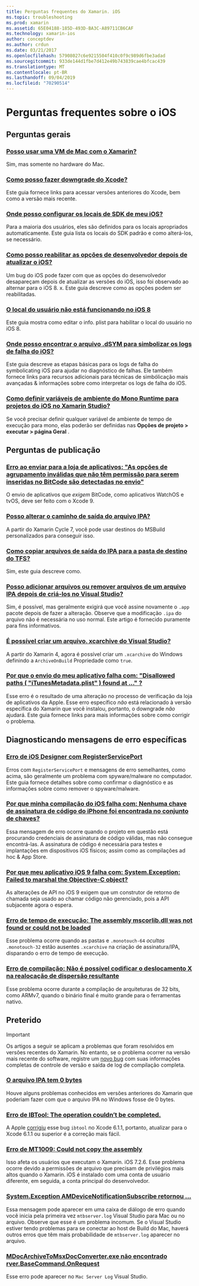 ```yaml
---
title: Perguntas frequentes do Xamarin. iOS
ms.topic: troubleshooting
ms.prod: xamarin
ms.assetid: 65E04188-185D-493D-BA3C-A89711CB6CAF
ms.technology: xamarin-ios
author: conceptdev
ms.author: crdun
ms.date: 03/21/2017
ms.openlocfilehash: 57908027c6e9215504f410c0f9c989d6fbe3adad
ms.sourcegitcommit: 933de144d1fbe7d412e49b743839cae4bfcac439
ms.translationtype: MT
ms.contentlocale: pt-BR
ms.lasthandoff: 09/04/2019
ms.locfileid: "70290514"
---
```

# <a name="ios-frequently-asked-questions"></a>Perguntas frequentes sobre o iOS

## <a name="general-questions"></a>Perguntas gerais

### <a name="can-i-use-a-mac-vm-with-xamarinmac-vmmd"></a>[Posso usar uma VM de Mac com o Xamarin?](mac-vm.md)
Sim, mas somente no hardware do Mac.

### <a name="how-can-i-downgrade-xcodedowngrade-xcodemd"></a>[Como posso fazer downgrade do Xcode?](downgrade-xcode.md)
Este guia fornece links para acessar versões anteriores do Xcode, bem como a versão mais recente.

### <a name="where-can-i-set-my-ios-sdk-locationsios-sdkmd"></a>[Onde posso configurar os locais de SDK de meu iOS?](ios-sdk.md)
Para a maioria dos usuários, eles são definidos para os locais apropriados automaticamente. Este guia lista os locais do SDK padrão e como alterá-los, se necessário.

### <a name="how-can-i-reenable-developer-options-after-updating-iosupdate-developer-optionsmd"></a>[Como posso reabilitar as opções de desenvolvedor depois de atualizar o iOS?](update-developer-options.md)
Um bug do iOS pode fazer com que as opções do desenvolvedor desapareçam depois de atualizar as versões do iOS, isso foi observado ao alternar para o iOS 8. x. Este guia descreve como as opções podem ser reabilitadas.

### <a name="user-location-not-working-in-ios-8ios8-user-locationmd"></a>[O local do usuário não está funcionando no iOS 8](ios8-user-location.md)
Este guia mostra como editar o info. plist para habilitar o local do usuário no iOS 8.

### <a name="where-can-i-find-the-dsym-file-to-symbolicate-ios-crash-logssymbolicate-ios-crashmd"></a>[Onde posso encontrar o arquivo .dSYM para simbolizar os logs de falha do iOS?](symbolicate-ios-crash.md)
Este guia descreve as etapas básicas para os logs de falha do symbolicating iOS para ajudar no diagnóstico de falhas. Ele também fornece links para recursos adicionais para técnicas de simbólicação mais avançadas & informações sobre como interpretar os logs de falha do iOS.


### <a name="how-do-i-set-mono-runtime-environment-variables-for-ios-projects-in-xamarin-studioxs-mono-runtimemd"></a>[Como definir variáveis de ambiente do Mono Runtime para projetos do iOS no Xamarin Studio?](xs-mono-runtime.md)
Se você precisar definir qualquer variável de ambiente de tempo de execução para mono, elas poderão ser definidas nas **Opções de projeto > executar > página Geral** .

## <a name="publishing-questions"></a>Perguntas de publicação

### <a name="error-when-submitting-to-app-store-invalid-bundle---options-not-allowed-to-be-embedded-in-bitcode-are-detected-in-the-submissioninvalid-bundle-bitcodemd"></a>[Erro ao enviar para a loja de aplicativos: "As opções de agrupamento inválidas que não têm permissão para serem inseridas no BitCode são detectadas no envio"](invalid-bundle-bitcode.md)

O envio de aplicativos que _exigem_ BitCode, como aplicativos WatchOS e tvOS, deve ser feito com o Xcode 9.

### <a name="can-i-change-the-output-path-of-the-ipa-fileipa-output-pathmd"></a>[Posso alterar o caminho de saída do arquivo IPA?](ipa-output-path.md)
A partir do Xamarin Cycle 7, você pode usar destinos do MSBuild personalizados para conseguir isso.

### <a name="how-can-i-copy-ipa-output-files-to-the-tfs-drop-folderipa-tfsmd"></a>[Como copiar arquivos de saída do IPA para a pasta de destino do TFS?](ipa-tfs.md)
Sim, este guia descreve como.

### <a name="can-i-add-files-to-or-remove-files-from-an-ipa-file-after-building-it-in-visual-studiomodify-ipamd"></a>[Posso adicionar arquivos ou remover arquivos de um arquivo IPA depois de criá-los no Visual Studio?](modify-ipa.md)
Sim, é possível, mas geralmente exigirá que você assine novamente o `.app` pacote depois de fazer a alteração. Observe que a modificação `.ipa` do arquivo não é necessária no uso normal. Este artigo é fornecido puramente para fins informativos.

### <a name="is-it-possible-to-create-a-xcarchive-archive-from-visual-studiocreate-xcarchivemd"></a>[É possível criar um arquivo. xcarchive do Visual Studio?](create-xcarchive.md)
A partir do Xamarin 4, agora é possível criar um `.xcarchive` do Windows definindo a `ArchiveOnBuild` Propriedade como `true`.

### <a name="why-does-my-app-submission-fail-with-disallowed-paths--itunesmetadataplist--found-at--itunesmetadata-disallowed-pathsmd"></a>[Por que o envio do meu aplicativo falha com: "Disallowed paths ( "iTunesMetadata.plist" ) found at ..." ?](itunesmetadata-disallowed-paths.md)
Esse erro é o resultado de uma alteração no processo de verificação da loja de aplicativos da Apple. Esse erro específico _não_ está relacionado à versão específica do Xamarin que você instalou, portanto, o downgrade _não_ ajudará. Este guia fornece links para mais informações sobre como corrigir o problema.


## <a name="diagnosing-specific-error-messages"></a>Diagnosticando mensagens de erro específicas

### <a name="ios-designer-error-with-registerserviceporterror-registerserviceportmd"></a>[Erro de iOS Designer com RegisterServicePort](error-registerserviceport.md)
Erros com `RegisterServicePort` e mensagens de erro semelhantes, como acima, são geralmente um problema com spyware/malware no computador. Este guia fornece detalhes sobre como confirmar o diagnóstico e as informações sobre como remover o spyware/malware.

### <a name="why-does-my-ios-build-fail-with-no-valid-iphone-code-signing-keys-found-in-keychainno-codesigning-keysmd"></a>[Por que minha compilação do iOS falha com: Nenhuma chave de assinatura de código do iPhone foi encontrada no conjunto de chaves?](no-codesigning-keys.md)
Essa mensagem de erro ocorre quando o projeto em questão está procurando credenciais de assinatura de código válidas, mas não consegue encontrá-las. A assinatura de código é necessária para testes e implantações em dispositivos iOS físicos; assim como as compilações ad hoc & App Store.

### <a name="why-does-my-ios-9-app-fail-with-systemexception-failed-to-marshal-the-objective-c-objectexception-marshal-obj-cmd"></a>[Por que meu aplicativo iOS 9 falha com: System.Exception: Failed to marshal the Objective-C object?](exception-marshal-obj-c.md)
As alterações de API no iOS 9 exigem que um construtor de retorno de chamada seja usado ao chamar código não gerenciado, pois a API subjacente agora o espera.

### <a name="runtime-error-the-assembly-mscorlibdll-was-not-found-or-could-not-be-loadederror-mscorlib-not-foundmd"></a>[Erro de tempo de execução: The assembly mscorlib.dll was not found or could not be loaded](error-mscorlib-not-found.md)
Esse problema ocorre quando as pastas e `.monotouch-64` *ocultas* `.monotouch-32` estão ausentes `.xcarchive` na criação de assinatura/IPA, disparando o erro de tempo de execução.

### <a name="compile-error-can-not-encode-offset-x-in-resulting-scattered-relocationerror-encode-offset-scattered-relocationmd"></a>[Erro de compilação: Não é possível codificar o deslocamento X na realocação de dispersão resultante](error-encode-offset-scattered-relocation.md)
Esse problema ocorre durante a compilação de arquiteturas de 32 bits, como ARMv7, quando o binário final é muito grande para o ferramentas nativo.

## <a name="deprecated"></a>Preterido

> [!IMPORTANT]
> Os artigos a seguir se aplicam a problemas que foram resolvidos em versões recentes do Xamarin. No entanto, se o problema ocorrer na versão mais recente do software, registre um [novo bug](~/cross-platform/troubleshooting/questions/howto-file-bug.md) com suas informações completas de controle de versão e saída de log de compilação completa.



### <a name="ipa-file-is-0-bytesipa-zero-bytesmd"></a>[O arquivo IPA tem 0 bytes](ipa-zero-bytes.md)
Houve alguns problemas conhecidos em versões anteriores do Xamarin que poderiam fazer com que o arquivo IPA no Windows fosse de 0 bytes.

### <a name="ibtool-error-the-operation-couldnt-be-completederror-ibtoolmd"></a>[Erro de IBTool: The operation couldn’t be completed.](error-ibtool.md)
A Apple [corrigiu](https://developer.apple.com/library/ios/releasenotes/DeveloperTools/RN-Xcode/Chapters/xc6_release_notes.html) esse bug `ibtool` no Xcode 6.1.1, portanto, atualizar para o Xcode 6.1.1 ou superior é a correção mais fácil.

### <a name="error-mt1009-could-not-copy-the-assemblyerror-mt1009md"></a>[Erro de MT1009: Could not copy the assembly](error-mt1009.md)
Isso afeta os usuários que executam o Xamarin. iOS 7.2.6. Esse problema ocorre devido a permissões de arquivo que precisam de privilégios mais altos quando o Xamarin. iOS é instalado com uma conta de usuário diferente, em seguida, a conta principal do desenvolvedor.

### <a name="systemexception-amdevicenotificationsubscribe-returned-exception-amddevicenotificationsubscribemd"></a>[System.Exception AMDeviceNotificationSubscribe retornou ...](exception-amddevicenotificationsubscribe.md)
Essa mensagem pode aparecer em uma caixa de diálogo de erro quando você inicia pela primeira vez `mtbserver.log` Visual Studio para Mac ou no arquivo. Observe que esse é um problema incomum. Se o Visual Studio estiver tendo problemas para se conectar ao host de Build do Mac, haverá outros erros que têm mais probabilidade de `mtbserver.log` aparecer no arquivo.

### <a name="mdocarchivetomsxdocconverterexe-not-found-rverbasecommandonrequestmdocarchivetomsxdocconverter-not-foundmd"></a>[MDocArchiveToMsxDocConverter.exe não encontrado rver.BaseCommand.OnRequest](mdocarchivetomsxdocconverter-not-found.md)
Esse erro pode aparecer no `Mac Server Log` Visual Studio.
